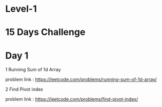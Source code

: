 # Level-1  
# 15 Days Challenge

# Day 1

1 Running Sum of 1d Array

problem link : https://leetcode.com/problems/running-sum-of-1d-array/

2 Find Pivot index

problem link : https://leetcode.com/problems/find-pivot-index/
